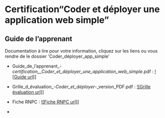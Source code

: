 # Certification“Coder et déployer une application web simple”

## Guide de l’apprenant

Documentation à lire pour votre information, cliquez sur les liens ou vous rendre de le dossier 'Coder_déployer_app_simple'

- Guide_de_l’apprenant_-_certification__Coder_et_déployer_une_application_web_simple_.pdf : [![Guide url]]( https://github.com/marsouin2019/01-D-WEB/blob/master/Certifcations/Coder_déployer_app_simple/Guide_de_l%E2%80%99apprenant_-_certification__Coder_et_d%C3%A9ployer_une_application_web_simple_.pdf)]


- Grille_d_évaluation_-_Coder_et_déployer_-_version_PDF.pdf : [![Grille évaluation url]](https://github.com/marsouin2019/01-D-WEB/blob/master/Certifcations/Coder_déployer_app_simple/Guide_de_l%E2%80%99apprenant_-_certification__Coder_et_d%C3%A9ployer_une_application_web_simple_.pdf)]


- Fiche RNPC : [![Fiche RNPC url]](https://inventaire.cncp.gouv.fr/fiches/2077/)]


- 

